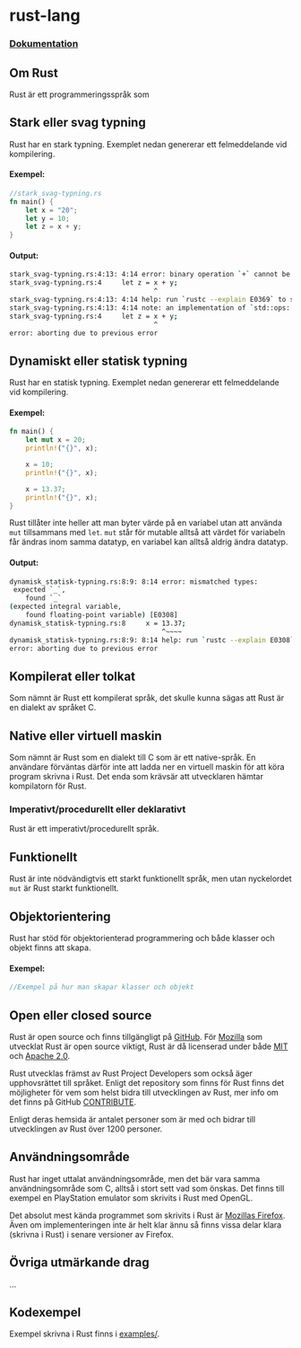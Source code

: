 rust-lang
==========

### [Dokumentation](https://www.rust-lang.org)

## Om Rust
Rust är ett programmeringsspråk som

## Stark eller svag typning
Rust har en stark typning. Exemplet nedan genererar ett felmeddelande vid kompilering.
#### Exempel:
```rust
//stark_svag-typning.rs
fn main() {
    let x = "20";
    let y = 10;
    let z = x + y;
}
```
#### Output:
```bash
stark_svag-typning.rs:4:13: 4:14 error: binary operation `+` cannot be applied to type `&str` [E0369]
stark_svag-typning.rs:4     let z = x + y;
                                    ^
stark_svag-typning.rs:4:13: 4:14 help: run `rustc --explain E0369` to see a detailed explanation
stark_svag-typning.rs:4:13: 4:14 note: an implementation of `std::ops::Add` might be missing for `&str`
stark_svag-typning.rs:4     let z = x + y;
                                    ^
error: aborting due to previous error
```

## Dynamiskt eller statisk typning
Rust har en statisk typning. Exemplet nedan genererar ett felmeddelande vid kompilering.
#### Exempel:
```rust
fn main() {
    let mut x = 20;
    println!("{}", x);

    x = 10;
    println!("{}", x);

    x = 13.37;
    println!("{}", x);
}
```
Rust tillåter inte heller att man byter värde på en variabel utan att använda `mut` tillsammans med `let`. `mut` står för mutable alltså att värdet för variabeln får ändras inom samma datatyp, en variabel kan alltså aldrig ändra datatyp.

#### Output:
```bash
dynamisk_statisk-typning.rs:8:9: 8:14 error: mismatched types:
 expected `_`,
    found `_`
(expected integral variable,
    found floating-point variable) [E0308]
dynamisk_statisk-typning.rs:8     x = 13.37;
                                      ^~~~~
dynamisk_statisk-typning.rs:8:9: 8:14 help: run `rustc --explain E0308` to see a detailed explanation
error: aborting due to previous error
```

## Kompilerat eller tolkat
Som nämnt är Rust ett kompilerat språk, det skulle kunna sägas att Rust är en dialekt av språket C.

## Native eller virtuell maskin
Som nämnt är Rust som en dialekt till C som är ett native-språk. En användare förväntas därför inte att ladda ner en virtuell maskin för att köra program skrivna i Rust. Det enda som krävsär att utvecklaren hämtar kompilatorn för Rust.

### Imperativt/procedurellt eller deklarativt
Rust är ett imperativt/procedurellt språk.

## Funktionellt
Rust är inte nödvändigtvis ett starkt funktionellt språk, men utan nyckelordet `mut` är Rust starkt funktionellt.

## Objektorientering
Rust har stöd för objektorienterad programmering och både klasser och objekt finns att skapa.
#### Exempel:
```rust
//Exempel på hur man skapar klasser och objekt
```

## Open eller closed source
Rust är open source och finns tillgängligt på [GitHub](https://github.com/rust-lang/rust). För [Mozilla](https://www.mozilla.org) som utvecklat Rust är open source viktigt, Rust är då licenserad under både [MIT](https://opensource.org/licenses/MIT) och [Apache 2.0](https://opensource.org/licenses/Apache-2.0).

Rust utvecklas främst av Rust Project Developers som också äger upphovsrättet till språket. Enligt det repository som finns för Rust finns det möjligheter för vem som helst bidra till utvecklingen av Rust, mer info om det finns på GitHub [CONTRIBUTE](https://github.com/rust-lang/rust/blob/master/CONTRIBUTING.md).

Enligt deras hemsida är antalet personer som är med och bidrar till utvecklingen av Rust över 1200 personer.

## Användningsområde
Rust har inget uttalat användningsområde, men det bär vara samma användningsområde som C, alltså i stort sett vad som önskas. Det finns till exempel en PlayStation emulator som skrivits i Rust med OpenGL.

Det absolut mest kända programmet som skrivits i Rust är [Mozillas Firefox](https://developer.mozilla.org/en-US/Firefox/Building_Firefox_with_Rust_code). Även om implementeringen inte är helt klar ännu så finns vissa delar klara (skrivna i Rust) i senare versioner av Firefox.

## Övriga utmärkande drag
...

## Kodexempel
Exempel skrivna i Rust finns i [examples/](examples).

